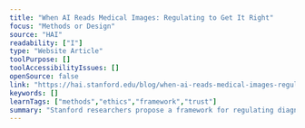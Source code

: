 ```yaml
---
title: "When AI Reads Medical Images: Regulating to Get It Right"
focus: "Methods or Design"
source: "HAI"
readability: ["I"]
type: "Website Article"
toolPurpose: []
toolAccessibilityIssues: []
openSource: false
link: "https://hai.stanford.edu/blog/when-ai-reads-medical-images-regulating-get-it-right"
keywords: []
learnTags: ["methods","ethics","framework","trust"]
summary: "Stanford researchers propose a framework for regulating diagnostic algorithms that will ensure world-class clinical performance and build trust among clinicians and patients. "
---
```



